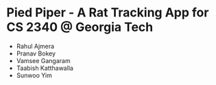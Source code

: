 # Pied Piper - A Rat Tracking App for CS 2340 @ Georgia Tech

* Rahul Ajmera
* Pranav Bokey
* Vamsee Gangaram
* Taabish Katthawalla
* Sunwoo Yim
